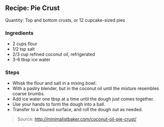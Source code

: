 ## Recipe: Pie Crust

Quantity: Top and bottom crusts, or 12 cupcake-sized pies  


### Ingredients
 - 2 cups flour
 - 1/2 tsp salt
 - 2/3 cup refined coconut oil, refrigerated
 - 3-6 tbsp ice water

### Steps
 - Whisk the flour and salt in a mixing bowl.
 - With a pastry blender, but in the coconut oil until the mixture resembles coarse brumbs.
 - Add ice water one tbsp at a time until the dough just comes together.
 - Use your hands to form the dough into a ball.
 - Transfer to a floured surface, and roll the dough out as needed.

> Source: http://minimalistbaker.com/coconut-oil-pie-crust/
